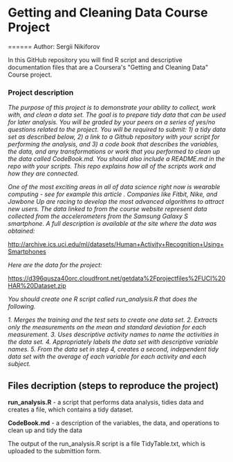 # Getting and Cleaning Data Course Project
======
Author: Sergii Nikiforov

In this GitHub repository you will find R script and descriptive documentation files that are a Coursera's "Getting and Cleaning Data" Course project.

### Project description

_The purpose of this project is to demonstrate your ability to collect, work with, and clean a data set. The goal is to prepare tidy data that can be used for later analysis. You will be graded by your peers on a series of yes/no questions related to the project. You will be required to submit: 1) a tidy data set as described below, 2) a link to a Github repository with your script for performing the analysis, and 3) a code book that describes the variables, the data, and any transformations or work that you performed to clean up the data called CodeBook.md. You should also include a README.md in the repo with your scripts. This repo explains how all of the scripts work and how they are connected._

_One of the most exciting areas in all of data science right now is wearable computing - see for example this article . Companies like Fitbit, Nike, and Jawbone Up are racing to develop the most advanced algorithms to attract new users. The data linked to from the course website represent data collected from the accelerometers from the Samsung Galaxy S smartphone. A full description is available at the site where the data was obtained:_

http://archive.ics.uci.edu/ml/datasets/Human+Activity+Recognition+Using+Smartphones

_Here are the data for the project:_

https://d396qusza40orc.cloudfront.net/getdata%2Fprojectfiles%2FUCI%20HAR%20Dataset.zip

_You should create one R script called run_analysis.R that does the following._

_1. Merges the training and the test sets to create one data set._
_2. Extracts only the measurements on the mean and standard deviation for each measurement._
_3. Uses descriptive activity names to name the activities in the data set._
_4. Appropriately labels the data set with descriptive variable names._
_5. From the data set in step 4, creates a second, independent tidy data set with the average of each variable for each activity and each subject._

## Files decription (steps to reproduce the project)

**run_analysis.R**  - a script that performs data analysis, tidies data and creates a file, which contains a tidy dataset.

**CodeBook.md** - a description of the variables, the data, and operations to clean up and tidy the data

The output of the run_analysis.R script is a file TidyTable.txt, which is uploaded to the submittion form.

